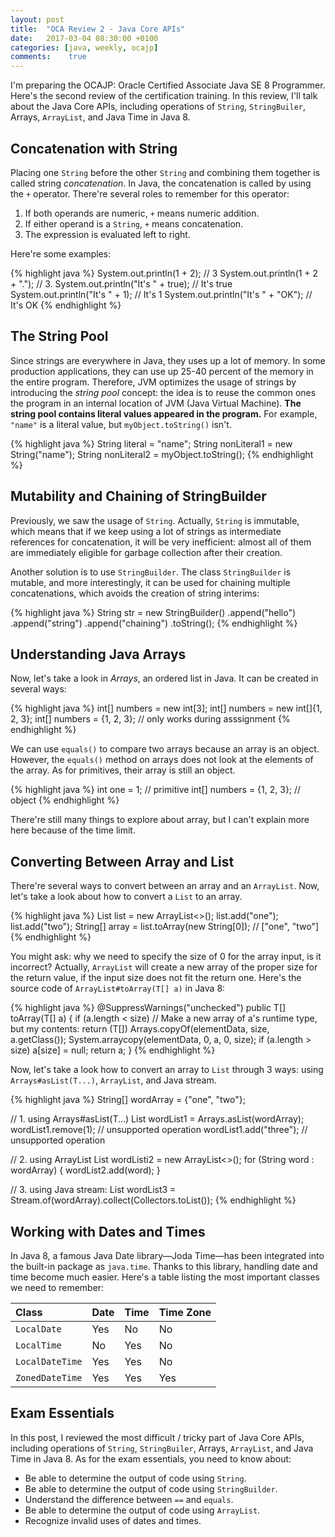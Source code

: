 ```yaml
---
layout: post
title:  "OCA Review 2 - Java Core APIs"
date:   2017-03-04 08:30:00 +0100
categories: [java, weekly, ocajp]
comments:    true
---
```


I'm preparing the OCAJP: Oracle Certified Associate Java SE 8 Programmer. Here's
the second review of the certification training. In this review, I'll talk about
the Java Core APIs, including operations of `String`, `StringBuiler`, Arrays,
`ArrayList`, and Java Time in Java 8.

<!--more-->

## Concatenation with String

Placing one `String` before the other `String` and combining them together is
called string _concatenation_. In Java, the concatenation is called by using the
`+` operator. There're several roles to remember for this operator:

1. If both operands are numeric, `+` means numeric addition.
2. If either operand is a `String`, `+` means concatenation.
3. The expression is evaluated left to right.

Here're some examples:

{% highlight java %}
System.out.println(1 + 2);           // 3
System.out.println(1 + 2 + ".");     // 3.
System.out.println("It's " + true);  // It's true
System.out.println("It's " + 1);     // It's 1
System.out.println("It's " + "OK");  // It's OK
{% endhighlight %}

## The String Pool

Since strings are everywhere in Java, they uses up a lot of memory. In some
production applications, they can use up 25-40 percent of the memory in the
entire program. Therefore, JVM optimizes the usage of strings by introducing
the _string pool_ concept: the idea is to reuse the common ones the program in
an internal location of JVM (Java Virtual Machine). **The string pool contains
literal values appeared in the program.** For example, `"name"` is a literal
value, but `myObject.toString()` isn't.

{% highlight java %}
String literal = "name";
String nonLiteral1 = new String("name");
String nonLiteral2 = myObject.toString();
{% endhighlight %}

## Mutability and Chaining of StringBuilder

Previously, we saw the usage of `String`. Actually, `String` is immutable, which
means that if we keep using a lot of strings as intermediate references for
concatenation, it will be very inefficient: almost all of them are immediately
eligible for garbage collection after their creation.

Another solution is to use `StringBuilder`. The class `StringBuilder` is
mutable, and more interestingly, it can be used for chaining multiple
concatenations, which avoids the creation of string interims:

{% highlight java %}
String str = new StringBuilder()
    .append("hello")
    .append("string")
    .append("chaining")
    .toString();
{% endhighlight %}

## Understanding Java Arrays

Now, let's take a look in _Arrays_, an ordered list in Java. It can be created
in several ways:

{% highlight java %}
int[] numbers = new int[3];
int[] numbers = new int[]{1, 2, 3};
int[] numbers = {1, 2, 3};  // only works during asssignment
{% endhighlight %}

We can use `equals()` to compare two arrays because an array is an object.
However, the `equals()` method on arrays does not look at the elements of the
array. As for primitives, their array is still an object.

{% highlight java %}
int one = 1;                // primitive
int[] numbers = {1, 2, 3};  // object
{% endhighlight %}

There're still many things to explore about array, but I can't explain more
here because of the time limit.

## Converting Between Array and List

There're several ways to convert between an array and an `ArrayList`. Now, let's
take a look about how to convert a `List` to an array.

{% highlight java %}
List<String> list = new ArrayList<>();
list.add("one");
list.add("two");
String[] array = list.toArray(new String[0]);  // ["one", "two"]
{% endhighlight %}

You might ask: why we need to specify the size of 0 for the array input, is it
incorrect? Actually, `ArrayList` will create a new array of the proper size for
the return value, if the input size does not fit the return one. Here's the
source code of `ArrayList#toArray(T[] a)` in Java 8:

{% highlight java %}
@SuppressWarnings("unchecked")
public <T> T[] toArray(T[] a) {
    if (a.length < size)
        // Make a new array of a's runtime type, but my contents:
        return (T[]) Arrays.copyOf(elementData, size, a.getClass());
    System.arraycopy(elementData, 0, a, 0, size);
    if (a.length > size)
        a[size] = null;
    return a;
}
{% endhighlight %}

Now, let's take a look how to convert an array to `List` through 3 ways: using
`Arrays#asList(T...)`, `ArrayList`, and Java stream.

{% highlight java %}
String[] wordArray = {"one", "two"};

// 1. using Arrays#asList(T...)
List<String> wordList1 = Arrays.asList(wordArray);
wordList1.remove(1);     // unsupported operation
wordList1.add("three");  // unsupported operation

// 2. using ArrayList
List<String> wordListi2 = new ArrayList<>();
for (String word : wordArray) {
  wordList2.add(word);
}

// 3. using Java stream:
List<String> wordList3 = Stream.of(wordArray).collect(Collectors.toList());
{% endhighlight %}

## Working with Dates and Times

In Java 8, a famous Java Date library—Joda Time—has been integrated into the
built-in package as `java.time`. Thanks to this library, handling date and time
become much easier. Here's a table listing the most important classes we need to
remember:

Class | Date | Time | Time Zone
:--- | --- | --- | ---
`LocalDate` | Yes | No | No
`LocalTime` | No | Yes | No
`LocalDateTime` | Yes | Yes | No
`ZonedDateTime` | Yes | Yes | Yes

## Exam Essentials

In this post, I reviewed the most difficult / tricky part of Java Core APIs,
including operations of `String`, `StringBuiler`, Arrays, `ArrayList`, and Java
Time in Java 8. As for the exam essentials, you need to know about:

- Be able to determine the output of code using `String`.
- Be able to determine the output of code using `StringBuilder`.
- Understand the difference between `==` and `equals`.
- Be able to determine the output of code using `ArrayList`.
- Recognize invalid uses of dates and times.

